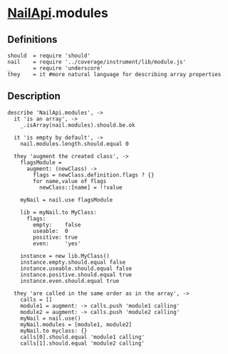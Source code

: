 
[nail]: https://github.com/noptic/nail
[npm]: https://github.com/noptic/nail
[grunt]: http://gruntjs.com/
[grunt-coffeelint]: https://github.com/vojtajina/grunt-coffeelint
[grunt-contrib-coffee]: https://github.com/gruntjs/grunt-contrib-coffee
[grunt-contrib-concat]: https://github.com/gruntjs/grunt-contrib-concat
[grunt-contrib-nodeunit]: https://github.com/gruntjs/grunt-contrib-nodeunit
[grunt-istanbul]: https://github.com/taichi/grunt-istanbul
[grunt-istanbul-coverage]: https://github.com/daniellmb/grunt-istanbul-coverage
[grunt-jscoverage]: https://github.com/andrewkeig/grunt-jscoverage
[grunt-mocha-cov]: https://github.com/mmoulton/grunt-mocha-cov
[grunt-simple-mocha]: https://github.com/yaymukund/grunt-simple-mocha
[js-yaml]: https://github.com/nodeca/js-yaml
[mocha]: https://npmjs.org/package/mocha
[should]: https://github.com/visionmedia/should.js
[underscore]: http://underscorejs.org


[NailApi.modules]: ./NailApi.modules.coffee.md
[NailApi.to]: ./NailApi.to.coffee.md
[NailApi.use]: ./NailApi.use.coffee.md
[NailApi]: ./NailApi.coffee.md

[NailApi].modules
===============

Definitions
-----------

    should  = require 'should'
    nail    = require '../coverage/instrument/lib/module.js'
    _       = require 'underscore'
    they    = it #more natural language for describing array properties

Description
-----------

    describe 'NailApi.modules', ->
      it 'is an array', ->
        _.isArray(nail.modules).should.be.ok

      it 'is empty by default', ->
        nail.modules.length.should.equal 0

      they 'augment the created class', ->
        flagsModule =
          augment: (newClass) ->
            flags = newClass.definition.flags ? {}
            for name,value of flags
              newClass::[name] = !!value

        myNail = nail.use flagsModule

        lib = myNail.to MyClass:
          flags:
            empty:    false
            useable:  0
            positive: true
            even:     'yes'

        instance = new lib.MyClass()
        instance.empty.should.equal false
        instance.useable.should.equal false
        instance.positive.should.equal true
        instance.even.should.equal true

      they 'are called in the same order as in the array', ->
        calls = []
        module1 = augment: -> calls.push 'module1 calling'
        module2 = augment: -> calls.push 'module2 calling'
        myNail = nail.use()
        myNail.modules = [module1, module2]
        myNail.to myclass: {}
        calls[0].should.equal 'module1 calling'
        calls[1].should.equal 'module2 calling'